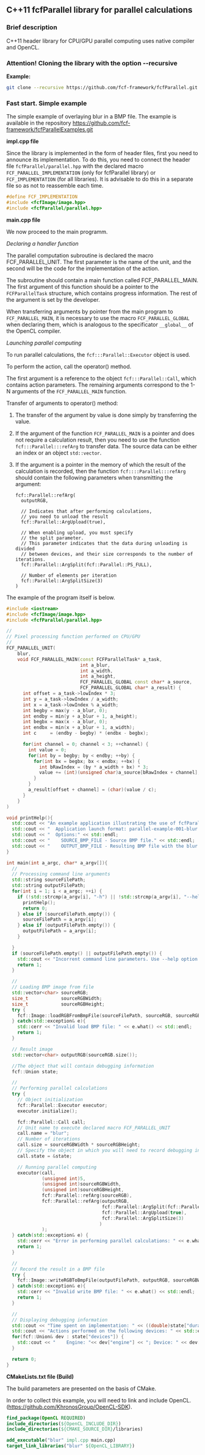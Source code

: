 ## C++11 fcfParallel library for parallel calculations 

<a name="short_description"></a>
### Brief description

C++11 header library for CPU/GPU parallel computing uses native compiler and OpenCL.

### Attention! Cloning the library with the option --recursive

**Example:**

```bash
git clone --recursive https://github.com/fcf-framework/fcfParallel.git
```

### Fast start. Simple example

The simple example of overlaying blur in a BMP file. The example is available in the repository https://github.com/fcf-framework/fcfParallelExamples.git

**impl.cpp file**

Since the library is implemented in the form of header files, first you need to announce its implementation. 
To do this, you need to connect the header file `fcfParallel/parallel.hpp` with the declared macro `FCF_PARALLEL_IMPLEMENTATION` (only for fcfParallel library) or `FCF_IMPLEMENTATION` (for all libraries).
It is advisable to do this in a separate file so as not to reassemble each time.

```c++
#define FCF_IMPLEMENTATION
#include <fcfImage/image.hpp>
#include <fcfParallel/parallel.hpp>
```

**main.cpp file**

We now proceed to the main programm.

*Declaring a handler function*

The parallel computation subroutine is declared the macro FCF_PARALLEL_UNIT. The first parameter is the name of the unit, and the second will be the code for the implementation of the action.

The subroutine should contain a main function called FCF_PARALLEL_MAIN. The first argument of this function should be a pointer to the `FCFParallelTask` structure, which contains progress information. The rest of the argument is set by the developer.

When transferring arguments by pointer from the main program to `FCF_PARALLEL_MAIN`, it is necessary to use the macro `FCF_PARALLEL_GLOBAL` when declaring them, which is analogous to the specificator `__global__` of the OpenCL compiler.

*Launching parallel computing*

To run parallel calculations, the `fcf:::Parallel::Executor` object is used.

To perform the action, call the operator() method.

The first argument is a reference to the object `fcf:::Parallel::Call`, which contains action parameters. The remaining arguments correspond to the 1-N arguments of the `FCF_PARALLEL_MAIN` function.

Transfer of arguments to operator() method:

1. The transfer of the argument by value is done simply by transferring the value.

2. If the argument of the function `FCF_PARALLEL_MAIN` is a pointer and does not require a calculation result, then you need to use the function `fcf:::Parallel:::refArg` to transfer data. The source data can be either an index or an object `std::vector`.

3. If the argument is a pointer in the memory of which the result of the calculation is recorded, then the function `fcf::::Parallel:::refArg` should contain the following parameters when transmitting the argument:

	```
	fcf::Parallel::refArg(
	  outputRGB,

	  // Indicates that after performing calculations,
	  // you need to unload the result
	  fcf::Parallel::ArgUpload(true),

	  // When enabling upload, you must specify
	  // the split parameter.
	  // This parameter indicates that the data during unloading is divided
	  // between devices, and their size corresponds to the number of iterations.
	  fcf::Parallel::ArgSplit(fcf::Parallel::PS_FULL),

	  // Number of elements per iteration
	  fcf::Parallel::ArgSplitSize(3)
    )
	```

The example of the program itself is below.

```c++
#include <iostream>
#include <fcfImage/image.hpp>
#include <fcfParallel/parallel.hpp>

//
// Pixel processing function performed on CPU/GPU
//
FCF_PARALLEL_UNIT(
    blur,
    void FCF_PARALLEL_MAIN(const FCFParallelTask* a_task,
                           int a_blur,
                           int a_width,
                           int a_height,
                           FCF_PARALLEL_GLOBAL const char* a_source,
                           FCF_PARALLEL_GLOBAL char* a_result) {
      int offset = a_task->lowIndex * 3;
      int y = a_task->lowIndex / a_width;
      int x = a_task->lowIndex % a_width;
      int begby = max(y - a_blur, 0);
      int endby = min(y + a_blur + 1, a_height);
      int begbx = max(x - a_blur, 0);
      int endbx = min(x + a_blur + 1, a_width);
      int c     = (endby - begby) * (endbx - begbx);

      for(int channel = 0; channel < 3; ++channel) {
        int value = 0;
        for(int by = begby; by < endby; ++by) {
          for(int bx = begbx; bx < endbx; ++bx) {
            int bRawIndex = (by * a_width + bx) * 3;
            value += (int)(unsigned char)a_source[bRawIndex + channel];
          }
        }
        a_result[offset + channel] = (char)(value / c);
      }
    }
)

void printHelp(){
  std::cout << "An example application illustrating the use of fcfParallel" << std::endl;
  std::cout << "  Application launch format: parallel-example-001-blur SOURCE_BMP_FILE OUTPUT_BMP_FILE" << std::endl;
  std::cout << "  Options:" << std::endl;
  std::cout << "    SOURCE_BMP_FILE - Source BMP file." << std::endl;
  std::cout << "    OUTPUT_BMP_FILE - Resulting BMP file with the blur effect applied." << std::endl;
}

int main(int a_argc, char* a_argv[]){
  //
  // Processing command line arguments
  std::string sourceFilePath;
  std::string outputFilePath;
  for(int i = 1; i < a_argc; ++i) {
    if (!std::strcmp(a_argv[i], "-h") || !std::strcmp(a_argv[i], "--help")) {
      printHelp();
      return 0;
    } else if (sourceFilePath.empty()) {
      sourceFilePath = a_argv[i];
    } else if (outputFilePath.empty()) {
      outputFilePath = a_argv[i];
    }

  }
  if (sourceFilePath.empty() || outputFilePath.empty()) {
    std::cout << "Incorrent command line parameters. Use --help option for got help." << std::endl;
    return 1;
  }

  //
  // Loading BMP image from file
  std::vector<char> sourceRGB;
  size_t            sourceRGBWidth;
  size_t            sourceRGBHeight;
  try {
    fcf::Image::loadRGBFromBmpFile(sourceFilePath, sourceRGB, sourceRGBWidth, sourceRGBHeight);
  } catch(std::exception& e){
    std::cerr << "Invalid load BMP file: " << e.what() << std::endl;
    return 1;
  }

  // Result image
  std::vector<char> outputRGB(sourceRGB.size());

  //The object that will contain debugging information
  fcf::Union state;

  //
  // Performing parallel calculations
  try {
    // Object initialization
    fcf::Parallel::Executor executor;
    executor.initialize();

    fcf::Parallel::Call call;
    // Unit name to execute declared macro FCF_PARALLEL_UNIT
    call.name = "blur";
    // Number of iterations
    call.size = sourceRGBWidth * sourceRGBHeight;
    // Specify the object in which you will need to record debugging information
    call.state = &state;

    // Running parallel computing
    executor(call,
             (unsigned int)5,
             (unsigned int)sourceRGBWidth,
             (unsigned int)sourceRGBHeight,
             fcf::Parallel::refArg(sourceRGB),
             fcf::Parallel::refArg(outputRGB,
                                   fcf::Parallel::ArgSplit(fcf::Parallel::PS_FULL),
                                   fcf::Parallel::ArgUpload(true),
                                   fcf::Parallel::ArgSplitSize(3)
                                  )
             );
  } catch(std::exception& e) {
    std::cerr << "Error in performing parallel calculations: " << e.what() << std::endl;
    return 1;
  }

  //
  // Record the result in a BMP file
  try {
    fcf::Image::writeRGBToBmpFile(outputFilePath, outputRGB, sourceRGBWidth, sourceRGBHeight);
  } catch(std::exception& e){
    std::cerr << "Invalid write BMP file: " << e.what() << std::endl;
    return 1;
  }

  //
  // Displaying debugging information
  std::cout << "Time spent on implementation: " << ((double)state["duration"]/(1000*1000*1000)) << " sec" << std::endl;
  std::cout << "Actions performed on the following devices: " << std::endl;
  for(fcf::Union& dev : state["devices"]) {
    std::cout << "    Engine: "<< dev["engine"] << "; Device: " << dev["device"] << std::endl;
  }

  return 0;
}
```

**CMakeLists.txt file (Build)**

The build parameters are presented on the basis of CMake.

In order to collect this example, you will need to link and include OpenCL. (https://github.com/KhronosGroup/OpenCL-SDK).

 ```cmake
find_package(OpenCL REQUIRED)
include_directories(${OpenCL_INCLUDE_DIR})
include_directories(${CMAKE_SOURCE_DIR}/libraries)

add_executable("blur" impl.cpp main.cpp)
target_link_libraries("blur" ${OpenCL_LIBRARY})
 ```